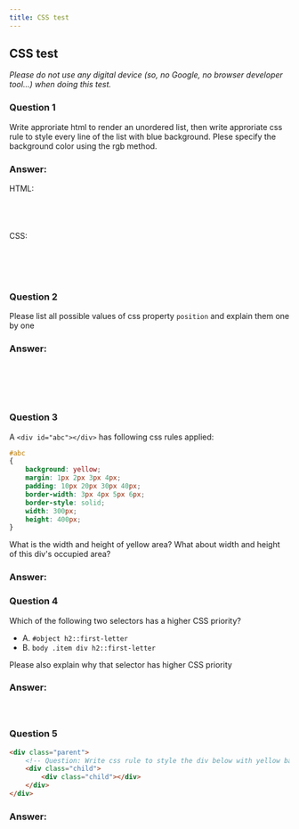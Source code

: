 ```yaml
---
title: CSS test
---
```

## CSS test

*Please do not use any digital device (so, no Google, no browser developer tool...) when doing this test.*

### Question 1

Write approriate html to render an unordered list, then write approriate css rule to style every line of the list with blue background. Plese specify the background color using the rgb method.

### Answer:

HTML:<br><br><br><br><br>
CSS:<br><br><br><br><br>

### Question 2

Please list all possible values of css property `position` and explain them one by one

### Answer:<br><br><br><br><br>

### Question 3

A `<div id="abc"></div>` has following css rules applied:

```css
#abc
{
	background: yellow;
	margin: 1px 2px 3px 4px;
	padding: 10px 20px 30px 40px;
	border-width: 3px 4px 5px 6px;
	border-style: solid;
	width: 300px;
	height: 400px;
}
```

What is the width and height of yellow area? What about width and height of this div's occupied area?

### Answer:

### Question 4

Which of the following two selectors has a higher CSS priority?

- A. `#object h2::first-letter`
- B. `body .item div h2::first-letter`

Please also explain why that selector has higher CSS priority

### Answer: <br><br><br>

### Question 5

```html
<div class="parent">
	<!-- Question: Write css rule to style the div below with yellow background -->
	<div class="child">
		<div class="child"></div>
	</div>
</div>
```

### Answer:

